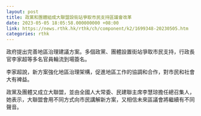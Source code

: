 ```yaml
---
layout: post
title: 政黨和團體組成大聯盟設街站爭取市民支持區議會改革
date: 2023-05-05 18:05:58.000000000 +08:00
link: https://news.rthk.hk/rthk/ch/component/k2/1699348-20230505.htm
categories: rthk
---
```


政府提出完善地區治理建議方案。多個政黨、團體設置街站爭取市民支持，行政長官李家超等多名官員輪流到場簽名。

李家超說，新方案強化地區治理架構，促進地區工作的協調和合作，對市民和社會大有裨益。

政黨及團體又成立大聯盟，並由全國人大常委、民建聯主席李慧琼擔任總召集人，她表示，大聯盟會用不同方式向市民講解新方案，又相信未來區議會將繼續有不同聲音。
